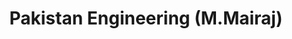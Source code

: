 ---
title: "Pakistan Engineering (M.Mairaj)"
url: /karachi/pakistan-engineering-m-mairaj/
shop: car repair
---